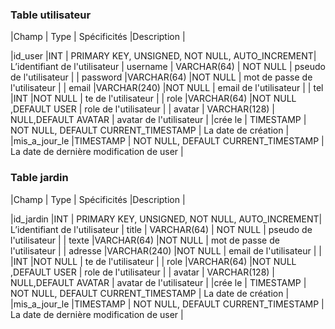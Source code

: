  ### Table utilisateur

|Champ  | Type | Spécificités |Description |

|id_user  |INT  | PRIMARY KEY, UNSIGNED, NOT NULL, AUTO_INCREMENT| L’identifiant de l'utilisateur
| username | VARCHAR(64) | NOT NULL | pseudo de l'utilisateur |
| password |VARCHAR(64)  |NOT NULL  | mot de passe de l'utilisateur |
| email |VARCHAR(240)  |NOT NULL  | email de l'utilisateur |
| tel |INT  |NOT NULL  | te de l'utilisateur |
| role |VARCHAR(64)  |NOT NULL ,DEFAULT USER  | role de l'utilisateur  |
| avatar | VARCHAR(128) | NULL,DEFAULT AVATAR | avatar  de l'utilisateur |
|crée le | TIMESTAMP | NOT NULL, DEFAULT CURRENT_TIMESTAMP | La date de création |
 |mis_a_jour_le |TIMESTAMP  | NOT NULL, DEFAULT CURRENT_TIMESTAMP | La date de dernière modification de user |

 ### Table jardin

|Champ  | Type | Spécificités |Description |

|id_jardin |INT  | PRIMARY KEY, UNSIGNED, NOT NULL, AUTO_INCREMENT| L’identifiant de l'utilisateur
| title | VARCHAR(64) | NOT NULL | pseudo de l'utilisateur |
| texte |VARCHAR(64)  |NOT NULL  | mot de passe de l'utilisateur |
| adresse |VARCHAR(240)  |NOT NULL  | email de l'utilisateur |
| |INT  |NOT NULL  | te de l'utilisateur |
| role |VARCHAR(64)  |NOT NULL ,DEFAULT USER  | role de l'utilisateur  |
| avatar | VARCHAR(128) | NULL,DEFAULT AVATAR | avatar  de l'utilisateur |
|crée le | TIMESTAMP | NOT NULL, DEFAULT CURRENT_TIMESTAMP | La date de création |
 |mis_a_jour_le |TIMESTAMP  | NOT NULL, DEFAULT CURRENT_TIMESTAMP | La date de dernière modification de user |
<!--stackedit_data:
eyJoaXN0b3J5IjpbNDQ3NDgzODkxLC04MzI1NTcyMDVdfQ==
-->
